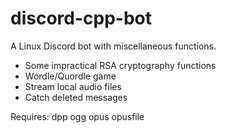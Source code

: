 # discord-cpp-bot

A Linux Discord bot with miscellaneous functions.

- Some impractical RSA cryptography functions
- Wordle/Quordle game
- Stream local audio files
- Catch deleted messages

Requires:
dpp
ogg
opus
opusfile
